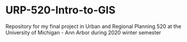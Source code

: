 # URP-520-Intro-to-GIS
Repository for my final project in Urban and Regional Planning 520 at the University of Michigan - Ann Arbor during 2020 winter semester

